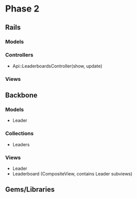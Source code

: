 # Phase 2

## Rails

### Models

### Controllers
* Api::LeaderboardsController(show, update)

### Views

## Backbone

### Models
* Leader

### Collections
* Leaders

### Views
* Leader
* Leaderboard (CompositeView, contains Leader subviews)

## Gems/Libraries
